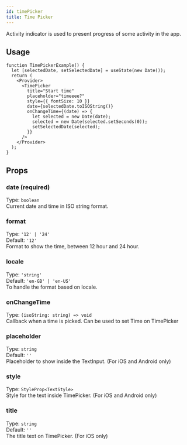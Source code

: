```yaml
---
id: timePicker
title: Time Picker
---
```


Activity indicator is used to present progress of some activity in the app.

## Usage

```tsx live
function TimePickerExample() {
  let [selectedDate, setSelectedDate] = useState(new Date());
  return (
    <Provider>
      <TimePicker
        title="Start time"
        placeholder="timeeee?"
        style={{ fontSize: 10 }}
        date={selectedDate.toISOString()}
        onChangeTime={(date) => {
          let selected = new Date(date);
          selected = new Date(selected.setSeconds(0));
          setSelectedDate(selected);
        }}
      />
    </Provider>
  );
}
```

## Props

### date (required)

Type: `boolean`  
Current date and time in ISO string format.

### format

Type: `'12' | '24'`  
Default: `'12'`  
Format to show the time, between 12 hour and 24 hour.

### locale

Type: `'string'`  
Default: `'en-GB' | 'en-US'`  
To handle the format based on locale.

### onChangeTime

Type: `(isoString: string) => void`  
Callback when a time is picked. Can be used to set Time on TimePicker

### placeholder

Type: `string`  
Default: `''`  
Placeholder to show inside the TextInput. (For iOS and Android only)

### style

Type: `StyleProp<TextStyle>`  
Style for the text inside TimePicker. (For iOS and Android only)

### title

Type: `string`  
Default: `''`  
The title text on TimePicker. (For iOS only)

